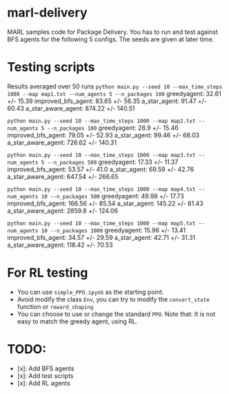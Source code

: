 # marl-delivery
MARL samples code for Package Delivery.
You has to run and test against BFS agents for the following 5 configs.
The seeds are given at later time.

# Testing scripts
Results averaged over 50 runs
```python main.py --seed 10 --max_time_steps 1000 --map map1.txt --num_agents 5 --n_packages 100```
greedyagent: 32.61 +/- 15.39
improved_bfs_agent: 83.65 +/- 56.35
a_star_agent: 91.47 +/- 60.43
a_star_aware_agent: 874.22 +/- 140.51

```python main.py --seed 10 --max_time_steps 1000 --map map2.txt --num_agents 5 --n_packages 100```
greedyagent: 28.9 +/- 15.46
improved_bfs_agent: 79.05 +/- 52.93
a_star_agent: 99.46 +/- 68.03
a_star_aware_agent: 726.62 +/- 140.31

```python main.py --seed 10 --max_time_steps 1000 --map map3.txt --num_agents 5 --n_packages 500```
greedyagent: 17.33 +/- 11.37
improved_bfs_agent: 53.57 +/- 41.0
a_star_agent: 69.59 +/- 42.76
a_star_aware_agent: 647.54 +/- 266.65

```python main.py --seed 10 --max_time_steps 1000 --map map4.txt --num_agents 10 --n_packages 500```
greedyagent: 49.98 +/- 17.73
improved_bfs_agent: 166.56 +/- 85.54
a_star_agent: 145.22 +/- 81.43
a_star_aware_agent: 2859.8 +/- 124.06

```python main.py --seed 10 --max_time_steps 1000 --map map5.txt --num_agents 10 --n_packages 1000```
greedyagent: 15.96 +/- 13.41
improved_bfs_agent: 34.57 +/- 29.59
a_star_agent: 42.71 +/- 31.31
a_star_aware_agent: 118.42 +/- 70.53

# For RL testing
- You can use `simple_PPO.ipynb` as the starting point.
- Avoid modify the class `Env`, you can try to modify the `convert_state` function or `reward_shaping`
- You can choose to use or change the standard `PPO`. Note that: It is not easy to match the greedy agent, using RL.


# TODO:
- [x]: Add BFS agents
- [x]: Add test scripts
- [x]: Add RL agents
